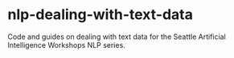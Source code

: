 # nlp-dealing-with-text-data
Code and guides on dealing with text data for the Seattle Artificial Intelligence Workshops NLP series.
